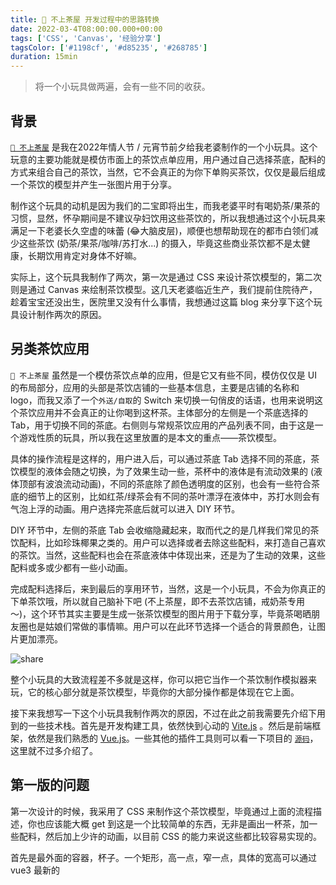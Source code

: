 ```yaml
---
title: 🍃 不上茶屋 开发过程中的思路转换
date: 2022-03-4T08:00:00.000+00:00
tags: ['CSS', 'Canvas', '经验分享']
tagsColor: ['#1198cf', '#d85235', '#268785']
duration: 15min
---
```


<blockquote>
将一个小玩具做两遍，会有一些不同的收获。
</blockquote>

## 背景
<code>[🍃 不上茶屋](https://teahouse.archergu.me/)</code> 是我在2022年情人节 / 元宵节前夕给我老婆制作的一个小玩具。这个玩意的主要功能就是模仿市面上的茶饮点单应用，用户通过自己选择茶底，配料的方式来组合自己的茶饮，当然，它不会真正的为你下单购买茶饮，仅仅是最后组成一个茶饮的模型并产生一张图片用于分享。

制作这个玩具的动机是因为我们的二宝即将出生，而我老婆平时有喝奶茶/果茶的习惯，显然，怀孕期间是不建议孕妇饮用这些茶饮的，所以我想通过这个小玩具来满足一下老婆长久空虚的味蕾 (😂大脑皮层)，顺便也想帮助现在的都市白领们减少这些茶饮 (奶茶/果茶/咖啡/苏打水...) 的摄入，毕竟这些商业茶饮都不是太健康，长期饮用肯定对身体不好嘛。

实际上，这个玩具我制作了两次，第一次是通过 CSS 来设计茶饮模型的，第二次则是通过 Canvas 来绘制茶饮模型。这几天老婆临近生产，我们提前住院待产，趁着宝宝还没出生，医院里又没有什么事情，我想通过这篇 blog 来分享下这个玩具设计制作两次的原因。

## 另类茶饮应用
<code>🍃 不上茶屋</code> 虽然是一个模仿茶饮点单的应用，但是它又有些不同，模仿仅仅是 UI 的布局部分，应用的头部是茶饮店铺的一些基本信息，主要是店铺的名称和 logo，而我又添了一个<code>外送/自取</code>的 Switch 来切换一句俏皮的话语，也用来说明这个茶饮应用并不会真正的让你喝到这杯茶。主体部分的左侧是一个茶底选择的 Tab，用于切换不同的茶底。右侧则与常规茶饮应用的产品列表不同，由于这是一个游戏性质的玩具，所以我在这里放置的是本文的重点——茶饮模型。

具体的操作流程是这样的，用户进入后，可以通过茶底 Tab 选择不同的茶底，茶饮模型的液体会随之切换，为了效果生动一些，茶杯中的液体是有流动效果的 (液体顶部有波浪流动动画)，不同的茶底除了颜色透明度的区别，也会有一些符合茶底的细节上的区别，比如红茶/绿茶会有不同的茶叶漂浮在液体中，苏打水则会有气泡上浮的动画。用户选择完茶底后就可以进入 DIY 环节。

DIY 环节中，左侧的茶底 Tab 会收缩隐藏起来，取而代之的是几样我们常见的茶饮配料，比如珍珠椰果之类的。用户可以选择或者去除这些配料，来打造自己喜欢的茶饮。当然，这些配料也会在茶底液体中体现出来，还是为了生动的效果，这些配料或多或少都有一些小动画。

完成配料选择后，来到最后的享用环节，当然，这是一个小玩具，不会为你真正的下单茶饮哦，所以就自己脑补下吧 (不上茶屋，即不去茶饮店铺，戒奶茶专用～)，这个环节其实主要是生成一张茶饮模型的图片用于下载分享，毕竟茶喝晒朋友圈也是姑娘们常做的事情嘛。用户可以在此环节选择一个适合的背景颜色，让图片更加漂亮。

![share](/images/teahouse.jpeg "teahouse-share")

整个小玩具的大致流程差不多就是这样，你可以把它当作一个茶饮制作模拟器来玩，它的核心部分就是茶饮模型，毕竟你的大部分操作都是体现在它上面。

接下来我想写一下这个小玩具我制作两次的原因，不过在此之前我需要先介绍下用到的一些技术栈。首先是开发构建工具，依然快到心动的 <vscode-icons-file-type-vite /> [Vite.js](https://vitejs.dev/) 。然后是前端框架，依然是我们熟悉的 <vscode-icons-file-type-vue /> [Vue.js](https://v3.vuejs.org/)。一些其他的插件工具则可以看一下项目的 <code>[源码](https://github.com/ArcherGu/archers-teahouse)</code>，这里就不过多介绍了。

## 第一版的问题

第一次设计的时候，我采用了 CSS 来制作这个茶饮模型，毕竟通过上面的流程描述，你也应该能大概 get 到这是一个比较简单的东西，无非是画出一杯茶，加一些配料，然后加上少许的动画，以目前 CSS 的能力来说这些都比较容易实现的。

首先是最外面的容器，杯子。一个矩形，高一点，窄一点，具体的宽高可以通过 vue3 最新的
